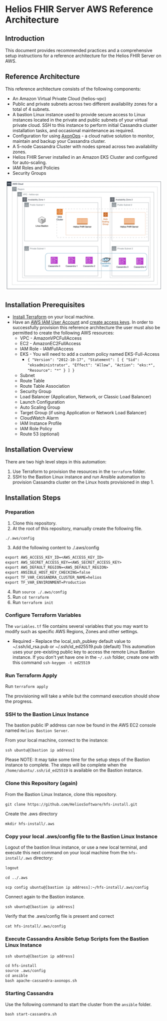 # Helios FHIR Server AWS Reference Architecture

## Introduction
This document provides recommended practices and a comprehensive setup instructions for a reference architecture for the Helios FHIR Server on AWS.

## Reference Architecture
This reference architecture consists of the following components:
- An Amazon Virtual Private Cloud (helios-vpc)
- Public and private subnets across two different availability zones for a total of 4 subnets.
- A bastion Linux instance used to provide secure access to Linux instances located in the private and public subnets of your virtual private cloud.  SSH to this instance to perform initial Cassandra cluster installation tasks, and occasional maintenance as required.
- Configuration for using [AxonOps](https://axonops.com/) - a cloud native solution to monitor, maintain and backup your Cassandra cluster.
- A 5-node Cassandra Cluster with nodes spread across two availability zones.
- Helios FHIR Server installed in an Amazon EKS Cluster and configured for auto-scaling.
- IAM Roles and Policies
- Security Groups

![Helios FHIR Server AWS Reference Architecture](hfs-aws.png)

## Installation Prerequisites

- [Install Terraform](https://developer.hashicorp.com/terraform/install) on your local machine.
- Have an [AWS IAM User Account](https://aws.amazon.com/iam) and [create access keys](https://docs.aws.amazon.com/IAM/latest/UserGuide/id_credentials_access-keys.html#Using_CreateAccessKey). In order to successfully provision this reference architecture the user must also be permitted to create the following AWS resources:
  - VPC - AmazonVPCFullAccess
  - EC2 - AmazonEC2FullAccess
  - IAM Role - IAMFullAccess
  - EKS - You will need to add a custom policy named EKS-Full-Access
    - `{
      "Version": "2012-10-17",
      "Statement": [
      {
      "Sid": "eksadministrator",
      "Effect": "Allow",
      "Action": "eks:*",
      "Resource": "*"
      }
      ]
      }`
  - Subnet
  - Route Table
  - Route Table Association
  - Security Group
  - Load Balancer (Application, Network, or Classic Load Balancer)
  - Launch Configuration
  - Auto Scaling Group
  - Target Group (if using Application or Network Load Balancer)
  - CloudWatch Alarm
  - IAM Instance Profile
  - IAM Role Policy
  - Route 53 (optional)


## Installation Overview
There are two high level steps in this automation:

1. Use Terraform to provision the resources in the `terraform` folder.
2. SSH to the Bastion Linux instance and run Ansible automation to provision Cassandra cluster on the Linux hosts provisioned in step 1.

## Installation Steps

### Preparation ###
1. Clone this repository.
2. At the root of this repository, manually create the following file.
```
./.aws/config
```
3. Add the following content to ./.aws/config
```
export AWS_ACCESS_KEY_ID=<AWS_ACCESS_KEY_ID>
export AWS_SECRET_ACCESS_KEY=<AWS_SECRET_ACCESS_KEY>
export AWS_DEFAULT_REGION=<AWS_DEFAULT_REGION>
export ANSIBLE_HOST_KEY_CHECKING=false
export TF_VAR_CASSANDRA_CLUSTER_NAME=helios
export TF_VAR_ENVIRONMENT=Production
```
4. Run `source ./.aws/config`
5. Run `cd terraform`
6. Run `terraform init`

### Configure Terraform Variables ###

The `variables.tf` file contains several variables that you may want to modify such as specific AWS Regions, Zones and other settings.

- Required - Replace the local_ssh_pubkey default value to ~/.ssh/id_rsa.pub or ~/.ssh/id_ed25519.pub (default)  This automation uses your pre-existing public key to access the remote Linux Bastion instance.  If you don't yet have one in the `~/.ssh` folder, create one with this command `ssh-keygen -t ed25519`

### Run Terraform Apply ###

Run `terraform apply`

The provisioning will take a while but the command execution should show the progress.

### SSH to the Bastion Linux Instance ###

The bastion public IP address can now be found in the AWS EC2 console named `Helios Bastion Server`.

From your local machine, connect to the instance:

`ssh ubuntu@[bastion ip address]`

Please NOTE:  It may take some time for the setup steps of the Bastion instance to complete.  The steps will be complete when the `/home/ubuntu/.ssh/id_ed25519` is available on the Bastion instance. 

### Clone this Repository (again) ###

From the Bastion Linux Instance, clone this repository.

`git clone https://github.com/HeliosSoftware/hfs-install.git`

Create the .aws directory 

`mkdir hfs-install/.aws`

### Copy your local .aws/config file to the Bastion Linux Instance ###

Logout of the bastion linux instance, or use a new local terminal, and execute this next command on your local machine from the `hfs-install/.aws` directory:

`logout`

`cd ../.aws`

`scp config ubuntu@[bastion ip address]:~/hfs-install/.aws/config`

Connect again to the Bastion instance.

`ssh ubuntu@[bastion ip address]`

Verify that the .aws/config file is present and correct

`cat hfs-install/.aws/config`

### Execute Cassandra Ansible Setup Scripts fom the Bastion Linux Instance ###

`ssh ubuntu@[bastion ip address]`

```
cd hfs-install
source .aws/config
cd ansible
bash apache-cassandra-axonops.sh
```

### Starting Cassandra ###
Use the following command to start the cluster from the `ansible` folder.
```
bash start-cassandra.sh
```
